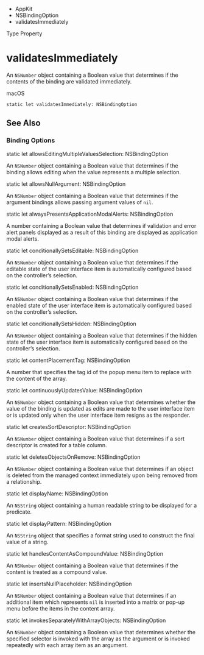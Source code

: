 

- AppKit
- NSBindingOption
-  validatesImmediately 

Type Property

# validatesImmediately

An `NSNumber` object containing a Boolean value that determines if the contents of the binding are validated immediately.

macOS

``` source
static let validatesImmediately: NSBindingOption
```

## See Also

### Binding Options

static let allowsEditingMultipleValuesSelection: NSBindingOption

An `NSNumber` object containing a Boolean value that determines if the binding allows editing when the value represents a multiple selection.

static let allowsNullArgument: NSBindingOption

An `NSNumber` object containing a Boolean value that determines if the argument bindings allows passing argument values of `nil`.

static let alwaysPresentsApplicationModalAlerts: NSBindingOption

A number containing a Boolean value that determines if validation and error alert panels displayed as a result of this binding are displayed as application modal alerts.

static let conditionallySetsEditable: NSBindingOption

An `NSNumber` object containing a Boolean value that determines if the editable state of the user interface item is automatically configured based on the controller’s selection.

static let conditionallySetsEnabled: NSBindingOption

An `NSNumber` object containing a Boolean value that determines if the enabled state of the user interface item is automatically configured based on the controller’s selection.

static let conditionallySetsHidden: NSBindingOption

An `NSNumber` object containing a Boolean value that determines if the hidden state of the user interface item is automatically configured based on the controller’s selection.

static let contentPlacementTag: NSBindingOption

A number that specifies the tag id of the popup menu item to replace with the content of the array.

static let continuouslyUpdatesValue: NSBindingOption

An `NSNumber` object containing a Boolean value that determines whether the value of the binding is updated as edits are made to the user interface item or is updated only when the user interface item resigns as the responder.

static let createsSortDescriptor: NSBindingOption

An `NSNumber` object containing a Boolean value that determines if a sort descriptor is created for a table column.

static let deletesObjectsOnRemove: NSBindingOption

An `NSNumber` object containing a Boolean value that determines if an object is deleted from the managed context immediately upon being removed from a relationship.

static let displayName: NSBindingOption

An `NSString` object containing a human readable string to be displayed for a predicate.

static let displayPattern: NSBindingOption

An `NSString` object that specifies a format string used to construct the final value of a string.

static let handlesContentAsCompoundValue: NSBindingOption

An `NSNumber` object containing a Boolean value that determines if the content is treated as a compound value.

static let insertsNullPlaceholder: NSBindingOption

An `NSNumber` object containing a Boolean value that determines if an additional item which represents `nil` is inserted into a matrix or pop-up menu before the items in the content array.

static let invokesSeparatelyWithArrayObjects: NSBindingOption

An `NSNumber` object containing a Boolean value that determines whether the specified selector is invoked with the array as the argument or is invoked repeatedly with each array item as an argument.

